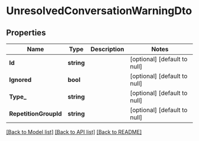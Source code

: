 # UnresolvedConversationWarningDto

## Properties
Name | Type | Description | Notes
------------ | ------------- | ------------- | -------------
**Id** | **string** |  | [optional] [default to null]
**Ignored** | **bool** |  | [optional] [default to null]
**Type_** | **string** |  | [optional] [default to null]
**RepetitionGroupId** | **string** |  | [optional] [default to null]

[[Back to Model list]](../README.md#documentation-for-models) [[Back to API list]](../README.md#documentation-for-api-endpoints) [[Back to README]](../README.md)


